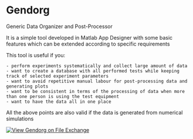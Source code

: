 # Gendorg
Generic Data Organizer and Post-Processor

It is a simple tool developed in Matlab App Designer with some basic features which can be extended according to specific requirements 

This tool is useful if you:

    - perform experiments systematically and collect large amount of data
    - want to create a database with all performed tests while keeping track of selected experiment parameters
    - want to avoid repetitive manual labour for post-processing data and generating plots
    - want to be consistent in terms of the processing of data when more than one person is using the test equipment 
    - want to have the data all in one place

All the above points are also valid if the data is generated from numerical simulations 

[![View Gendorg on File Exchange](https://www.mathworks.com/matlabcentral/images/matlab-file-exchange.svg)](https://uk.mathworks.com/matlabcentral/fileexchange/97317-gendorg)
